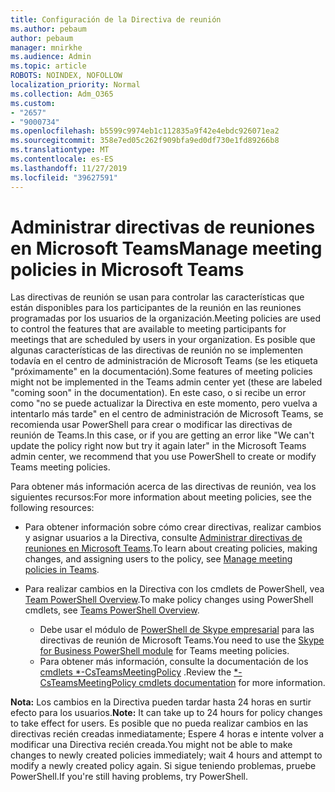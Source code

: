 ```yaml
---
title: Configuración de la Directiva de reunión
ms.author: pebaum
author: pebaum
manager: mnirkhe
ms.audience: Admin
ms.topic: article
ROBOTS: NOINDEX, NOFOLLOW
localization_priority: Normal
ms.collection: Adm_O365
ms.custom:
- "2657"
- "9000734"
ms.openlocfilehash: b5599c9974eb1c112835a9f42e4ebdc926071ea2
ms.sourcegitcommit: 358e7ed05c262f909bfa9ed0df730e1fd89266b8
ms.translationtype: MT
ms.contentlocale: es-ES
ms.lasthandoff: 11/27/2019
ms.locfileid: "39627591"
---
```

# <a name="manage-meeting-policies-in-microsoft-teams"></a><span data-ttu-id="a3037-102">Administrar directivas de reuniones en Microsoft Teams</span><span class="sxs-lookup"><span data-stu-id="a3037-102">Manage meeting policies in Microsoft Teams</span></span>

<span data-ttu-id="a3037-103">Las directivas de reunión se usan para controlar las características que están disponibles para los participantes de la reunión en las reuniones programadas por los usuarios de la organización.</span><span class="sxs-lookup"><span data-stu-id="a3037-103">Meeting policies are used to control the features that are available to meeting participants for meetings that are scheduled by users in your organization.</span></span> <span data-ttu-id="a3037-104">Es posible que algunas características de las directivas de reunión no se implementen todavía en el centro de administración de Microsoft Teams (se les etiqueta "próximamente" en la documentación).</span><span class="sxs-lookup"><span data-stu-id="a3037-104">Some features of meeting policies might not be implemented in the Teams admin center yet (these are labeled "coming soon" in the documentation).</span></span> <span data-ttu-id="a3037-105">En este caso, o si recibe un error como "no se puede actualizar la Directiva en este momento, pero vuelva a intentarlo más tarde" en el centro de administración de Microsoft Teams, se recomienda usar PowerShell para crear o modificar las directivas de reunión de Teams.</span><span class="sxs-lookup"><span data-stu-id="a3037-105">In this case, or if you are getting an error like "We can't update the policy right now but try it again later" in the Microsoft Teams admin center, we recommend that you use PowerShell to create or modify Teams meeting policies.</span></span> 

<span data-ttu-id="a3037-106">Para obtener más información acerca de las directivas de reunión, vea los siguientes recursos:</span><span class="sxs-lookup"><span data-stu-id="a3037-106">For more information about meeting policies, see the following resources:</span></span>

- <span data-ttu-id="a3037-107">Para obtener información sobre cómo crear directivas, realizar cambios y asignar usuarios a la Directiva, consulte [Administrar directivas de reuniones en Microsoft Teams](https://docs.microsoft.com/microsoftteams/meeting-policies-in-teams).</span><span class="sxs-lookup"><span data-stu-id="a3037-107">To learn about creating policies, making changes, and assigning users to the policy, see [Manage meeting policies in Teams](https://docs.microsoft.com/microsoftteams/meeting-policies-in-teams).</span></span>

- <span data-ttu-id="a3037-108">Para realizar cambios en la Directiva con los cmdlets de PowerShell, vea [Team PowerShell Overview](https://docs.microsoft.com/microsoftteams/teams-powershell-overview).</span><span class="sxs-lookup"><span data-stu-id="a3037-108">To make policy changes using PowerShell cmdlets, see [Teams PowerShell Overview](https://docs.microsoft.com/microsoftteams/teams-powershell-overview).</span></span> 
    - <span data-ttu-id="a3037-109">Debe usar el módulo de [PowerShell de Skype empresarial](https://www.microsoft.com/download/details.aspx?id=39366) para las directivas de reunión de Microsoft Teams.</span><span class="sxs-lookup"><span data-stu-id="a3037-109">You need to use the [Skype for Business PowerShell module](https://www.microsoft.com/download/details.aspx?id=39366) for Teams meeting policies.</span></span> 
    - <span data-ttu-id="a3037-110">Para obtener más información, consulte la documentación de los [cmdlets \*-CsTeamsMeetingPolicy](https://docs.microsoft.com/search/?search=CsTeamsMeetingPolicy&view=skype-ps) .</span><span class="sxs-lookup"><span data-stu-id="a3037-110">Review the [\*-CsTeamsMeetingPolicy cmdlets documentation](https://docs.microsoft.com/search/?search=CsTeamsMeetingPolicy&view=skype-ps) for more information.</span></span>

<span data-ttu-id="a3037-111">**Nota:** Los cambios en la Directiva pueden tardar hasta 24 horas en surtir efecto para los usuarios.</span><span class="sxs-lookup"><span data-stu-id="a3037-111">**Note:** It can take up to 24 hours for policy changes to take effect for users.</span></span> <span data-ttu-id="a3037-112">Es posible que no pueda realizar cambios en las directivas recién creadas inmediatamente; Espere 4 horas e intente volver a modificar una Directiva recién creada.</span><span class="sxs-lookup"><span data-stu-id="a3037-112">You might not be able to make changes to newly created policies immediately; wait 4 hours and attempt to modify a newly created policy again.</span></span> <span data-ttu-id="a3037-113">Si sigue teniendo problemas, pruebe PowerShell.</span><span class="sxs-lookup"><span data-stu-id="a3037-113">If you're still having problems, try PowerShell.</span></span>  